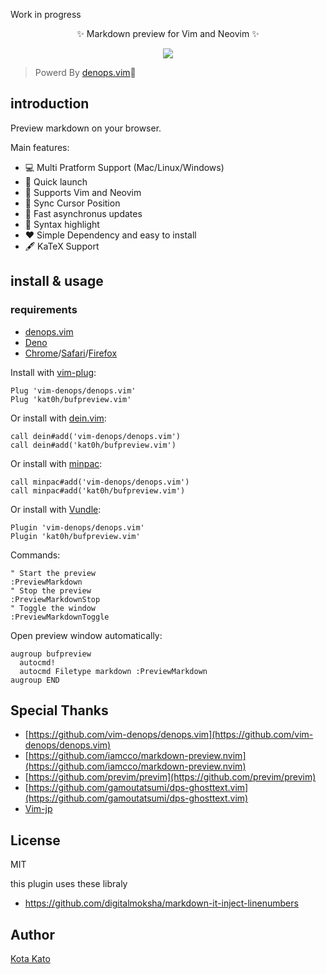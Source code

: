 Work in progress 

<div align="center">
✨ Markdown preview for Vim and Neovim ✨

![](https://user-images.githubusercontent.com/45391880/134791644-5f69ee3e-a6ab-4d24-878b-7131dc9a3f4c.gif)

</div>

> Powerd By [denops.vim](https://github.com/vim-denops/denops.vim)🐜

## introduction

Preview markdown on your browser.

Main features:

- 💻 Multi Pratform Support (Mac/Linux/Windows)
- 💨 Quick launch
- 🙌 Supports Vim and Neovim
- 📡 Sync Cursor Position
- 🏃 Fast asynchronus updates
- 🎨 Syntax highlight
- ❤️ Simple Dependency and easy to install
- 🖋 KaTeX Support

## install & usage

### requirements

- [denops.vim](https://github.com/vim-denops/denops.vim)
- [Deno](https://deno.land)
- [Chrome](https://www.google.co.jp/chrome/)/[Safari](https://www.apple.com/jp/safari/)/[Firefox](https://www.mozilla.org/ja/firefox/new/)

Install with [vim-plug](https://github.com/junegunn/vim-plug):

```vim
Plug 'vim-denops/denops.vim'
Plug 'kat0h/bufpreview.vim'
```

Or install with [dein.vim](https://github.com/Shougo/dein.vim):

```vim
call dein#add('vim-denops/denops.vim')
call dein#add('kat0h/bufpreview.vim')
```

Or install with [minpac](https://github.com/k-takata/minpac):

```vim
call minpac#add('vim-denops/denops.vim')
call minpac#add('kat0h/bufpreview.vim')
```

Or install with [Vundle](https://github.com/VundleVim/Vundle.vim):

```vim
Plugin 'vim-denops/denops.vim'
Plugin 'kat0h/bufpreview.vim'
```

Commands:

```vim
" Start the preview
:PreviewMarkdown
" Stop the preview
:PreviewMarkdownStop
" Toggle the window
:PreviewMarkdownToggle
```

Open preview window automatically:
```vim
augroup bufpreview
  autocmd!
  autocmd Filetype markdown :PreviewMarkdown
augroup END
```

## Special Thanks

- [https://github.com/vim-denops/denops.vim](https://github.com/vim-denops/denops.vim)
- [https://github.com/iamcco/markdown-preview.nvim](https://github.com/iamcco/markdown-preview.nvim)
- [https://github.com/previm/previm](https://github.com/previm/previm)
- [https://github.com/gamoutatsumi/dps-ghosttext.vim](https://github.com/gamoutatsumi/dps-ghosttext.vim)
- [Vim-jp](https://vim-jp.org/)

## License

MIT

this plugin uses these libraly

- https://github.com/digitalmoksha/markdown-it-inject-linenumbers

## Author

[Kota Kato](https://github.com/kat0h)
